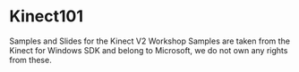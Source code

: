# Kinect101
Samples and Slides for the Kinect V2 Workshop
Samples are taken from the Kinect for Windows SDK and belong to Microsoft, we do not own any rights from these.
